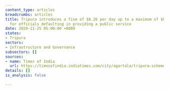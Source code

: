 ```yaml
---
content_type: articles
breadcrumbs: articles
title: Tripura introduces a fine of $0.26 per day up to a maximum of $6.7 a month
  for officials defaulting in providing a public service
date: 2020-11-25 05:00:00 +0000
states:
- Tripura
sectors:
- Infrastructure and Governance
subsectors: []
sources:
- name: Times of India
  url: https://timesofindia.indiatimes.com/city/agartala/tripura-scheme-to-speed-up-public-services/articleshow/79337584.cms
details: []
is_analysis: false

---
```

